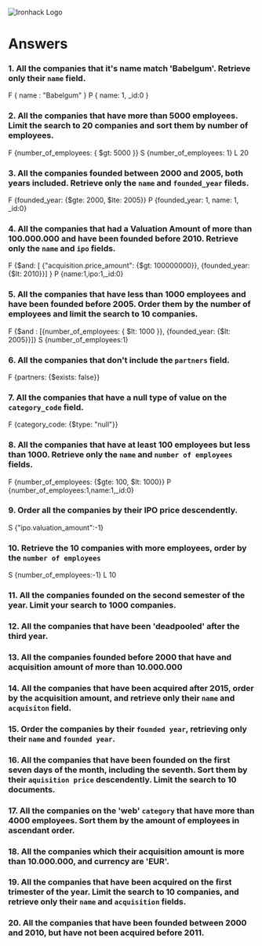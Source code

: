 ![Ironhack Logo](https://i.imgur.com/1QgrNNw.png)

# Answers

### 1. All the companies that it's name match 'Babelgum'. Retrieve only their `name` field.

F { name : "Babelgum" }
P { name: 1, _id:0 }

### 2. All the companies that have more than 5000 employees. Limit the search to 20 companies and sort them by **number of employees**.

F {number_of_employees: { $gt: 5000 }}
S {number_of_employees: 1}
L 20

### 3. All the companies founded between 2000 and 2005, both years included. Retrieve only the `name` and `founded_year` fileds.

F {founded_year: {$gte: 2000, $lte: 2005}}
P {founded_year: 1, name: 1, _id:0}

### 4. All the companies that had a Valuation Amount of more than 100.000.000 and have been founded before 2010. Retrieve only the `name` and `ipo` fields.

F {$and: [ {"acquisition.price_amount": {$gt: 100000000}}, {founded_year: {$lt: 2010}}] }
P {name:1,ipo:1,_id:0}

### 5. All the companies that have less than 1000 employees and have been founded before 2005. Order them by the number of employees and limit the search to 10 companies.

F {$and : [{number_of_employees: { $lt: 1000 }}, {founded_year: {$lt: 2005}}]}
S {number_of_employees:1}

### 6. All the companies that don't include the `partners` field.

F {partners: {$exists: false}}

### 7. All the companies that have a null type of value on the `category_code` field.

F {category_code: {$type: "null"}}

### 8. All the companies that have at least 100 employees but less than 1000. Retrieve only the `name` and `number of employees` fields.

F {number_of_employees: {$gte: 100, $lt: 1000}}
P {number_of_employees:1,name:1,_id:0}

### 9. Order all the companies by their IPO price descendently.

S {"ipo.valuation_amount":-1}

### 10. Retrieve the 10 companies with more employees, order by the `number of employees`

S {number_of_employees:-1}
L 10

### 11. All the companies founded on the second semester of the year. Limit your search to 1000 companies.

<!-- Your Code Goes Here -->

### 12. All the companies that have been 'deadpooled' after the third year.

<!-- Your Code Goes Here -->

### 13. All the companies founded before 2000 that have and acquisition amount of more than 10.000.000

<!-- Your Code Goes Here -->

### 14. All the companies that have been acquired after 2015, order by the acquisition amount, and retrieve only their `name` and `acquisiton` field.

<!-- Your Code Goes Here -->

### 15. Order the companies by their `founded year`, retrieving only their `name` and `founded year`.

<!-- Your Code Goes Here -->

### 16. All the companies that have been founded on the first seven days of the month, including the seventh. Sort them by their `aquisition price` descendently. Limit the search to 10 documents.

<!-- Your Code Goes Here -->

### 17. All the companies on the 'web' `category` that have more than 4000 employees. Sort them by the amount of employees in ascendant order.

<!-- Your Code Goes Here -->

### 18. All the companies which their acquisition amount is more than 10.000.000, and currency are 'EUR'.

<!-- Your Code Goes Here -->

### 19. All the companies that have been acquired on the first trimester of the year. Limit the search to 10 companies, and retrieve only their `name` and `acquisition` fields.

<!-- Your Code Goes Here -->

### 20. All the companies that have been founded between 2000 and 2010, but have not been acquired before 2011.

<!-- Your Code Goes Here -->
